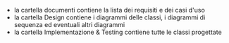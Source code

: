 - la cartella documenti contiene la lista dei requisiti e dei casi d'uso
- la cartella Design contiene i diagrammi delle classi, i diagrammi di sequenza ed eventuali altri diagrammi
- la cartella Implementazione & Testing contiene tutte le classi progettate
